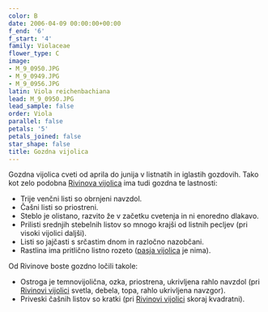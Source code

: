 ```yaml
---
color: B
date: 2006-04-09 00:00:00+00:00
f_end: '6'
f_start: '4'
family: Violaceae
flower_type: C
image:
- M_9_0950.JPG
- M_9_0949.JPG
- M_9_0956.JPG
latin: Viola reichenbachiana
lead: M_9_0950.JPG
lead_sample: false
order: Viola
parallel: false
petals: '5'
petals_joined: false
star_shape: false
title: Gozdna vijolica
---
```

Gozdna vijolica cveti od aprila do junija v listnatih in iglastih gozdovih. Tako kot zelo podobna [Rivinova vijolica](../violariviniana/) ima tudi gozdna te lastnosti:

-   Trije venčni listi so obrnjeni navzdol.
-   Čašni listi so priostreni.
-   Steblo je olistano, razvito že v začetku cvetenja in ni enoredno dlakavo.
-   Prilisti srednjih stebelnih listov so mnogo krajši od listnih pecljev (pri visoki vijolici daljši).
-   Listi so jajčasti s srčastim dnom in razločno nazobčani.
-   Rastlina ima pritlično listno rozeto ([pasja vijolica](../violacanina/) je nima).

Od Rivinove boste gozdno ločili takole:

-   Ostroga je temnovijolična, ozka, priostrena, ukrivljena rahlo navzdol (pri [Rivinovi vijolici](../violariviniana/) svetla, debela, topa, rahlo ukrivljena navzgor).
-   Priveski čašnih listov so kratki (pri [Rivinovi vijolici](../violariviniana/) skoraj kvadratni).
